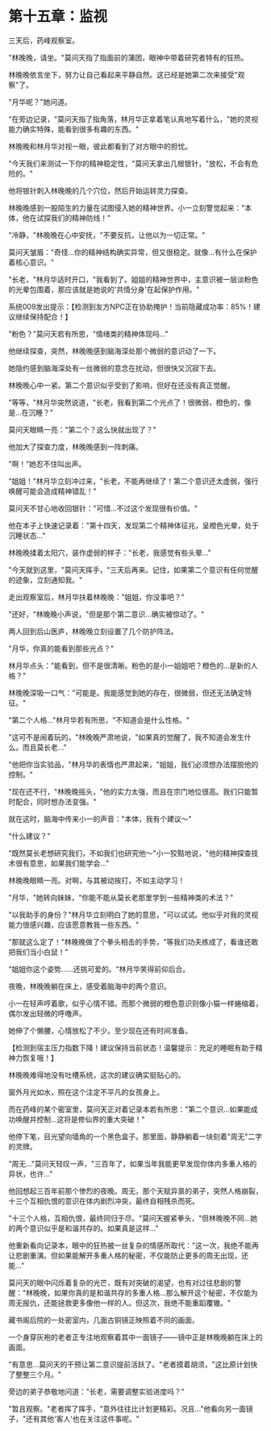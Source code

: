 # 第十五章：监视

三天后，药峰观察室。

"林晚晚，请坐。"莫问天指了指面前的蒲团，眼神中带着研究者特有的狂热。

林晚晚依言坐下，努力让自己看起来平静自然。这已经是她第二次来接受"观察"了。

"月华呢？"她问道。

"在旁边记录，"莫问天指了指角落，林月华正拿着笔认真地写着什么，"她的灵视能力确实特殊，能看到很多有趣的东西。"

林晚晚和林月华对视一眼，彼此都看到了对方眼中的担忧。

"今天我们来测试一下你的精神稳定性，"莫问天拿出几根银针，"放松，不会有危险的。"

他将银针刺入林晚晚的几个穴位，然后开始运转灵力探查。

林晚晚感到一股陌生的力量在试图侵入她的精神世界。小一立刻警觉起来："本体，他在试探我们的精神防线！"

"冷静，"林晚晚在心中安抚，"不要反抗，让他以为一切正常。"

莫问天皱眉："奇怪...你的精神结构确实异常，但又很稳定。就像...有什么在保护着核心意识。"

"长老，"林月华适时开口，"我看到了。姐姐的精神世界中，主意识被一层淡粉色的光晕包围着，那应该就是她说的'共情分身'在起保护作用。"

系统009发出提示：【检测到友方NPC正在协助掩护！当前隐藏成功率：85%！建议继续保持配合！】

"粉色？"莫问天若有所思，"情绪类的精神体现吗..."

他继续探查，突然，林晚晚感到脑海深处那个微弱的意识动了一下。

她隐约感到脑海深处有一丝微弱的意念在扰动，但很快又沉寂下去。

林晚晚心中一紧。第二个意识似乎受到了影响，但好在还没有真正觉醒。

"等等，"林月华突然说道，"长老，我看到第二个光点了！很微弱，橙色的，像是...在沉睡？"

莫问天眼睛一亮："第二个？这么快就出现了？"

他加大了探查力度，林晚晚感到一阵刺痛。

"啊！"她忍不住叫出声。

"姐姐！"林月华立刻冲过来，"长老，不能再继续了！第二个意识还太虚弱，强行唤醒可能会造成精神错乱！"

莫问天不甘心地收回银针："可惜...不过这个发现很有价值。"

他在本子上快速记录着："第十四天，发现第二个精神体征兆，呈橙色光晕，处于沉睡状态..."

林晚晚揉着太阳穴，装作虚弱的样子："长老，我感觉有些头晕..."

"今天就到这里，"莫问天挥手，"三天后再来。记住，如果第二个意识有任何觉醒的迹象，立刻通知我。"

走出观察室后，林月华扶着林晚晚："姐姐，你没事吧？"

"还好，"林晚晚小声说，"但是那个第二意识...确实被惊动了。"

两人回到后山医庐，林晚晚立刻设置了几个防护阵法。

"月华，你真的能看到那些光点？"

林月华点头："能看到，但不是很清晰。粉色的是小一姐姐吧？橙色的...是新的人格？"

林晚晚深吸一口气："可能是。我能感觉到她的存在，很微弱，但还无法确定特征。"

"第二个人格..."林月华若有所思，"不知道会是什么性格。"

"这可不是闹着玩的，"林晚晚严肃地说，"如果真的觉醒了，我不知道会发生什么。而且莫长老..."

"他把你当实验品，"林月华的表情也严肃起来，"姐姐，我们必须想办法摆脱他的控制。"

"现在还不行，"林晚晚摇头，"他的实力太强，而且在宗门地位很高。我们只能暂时配合，同时想办法变强。"

就在这时，脑海中传来小一的声音："本体，我有个建议～"

"什么建议？"

"既然莫长老想研究我们，不如我们也研究他～"小一狡黠地说，"他的精神探查技术很有意思，如果我们能学会..."

林晚晚眼睛一亮。对啊，与其被动挨打，不如主动学习！

"月华，"她转向妹妹，"你能不能从莫长老那里学到一些精神类的术法？"

"以我助手的身份？"林月华立刻明白了她的意思，"可以试试。他似乎对我的灵视能力很感兴趣，应该愿意教我一些东西。"

"那就这么定了！"林晚晚做了个拳头相击的手势，"等我们功夫练成了，看谁还敢把我们当小白鼠！"

"姐姐你这个姿势……还挑可爱的。"林月华笑得前仰后合。

夜晚，林晚晚躺在床上，感受着脑海中的两个意识。

小一在轻声哼着歌，似乎心情不错。而那个微弱的橙色意识则像小猫一样蜷缩着，偶尔发出轻微的呼噜声。

她伸了个懒腰，心情放松了不少。至少现在还有时间准备。

【检测到宿主压力指数下降！建议保持当前状态！温馨提示：充足的睡眠有助于精神力恢复哦！】

林晚晚难得地没有吐槽系统，这次的建议确实挺贴心的。

窗外月光如水，照在这个注定不平凡的女孩身上。

而在药峰的某个密室里，莫问天正对着记录本若有所思："第二个意识...如果能成功唤醒并控制...这将是修仙界的重大突破！"

他停下笔，目光望向墙角的一个黑色盒子。那里面，静静躺着一块刻着"周无"二字的灵牌。

"周无..."莫问天轻叹一声，"三百年了，如果当年我能更早发现你体内多重人格的异状，也许..."

他回想起三百年前那个惨烈的夜晚。周无，那个天赋异禀的弟子，突然人格崩裂，十三个互相仇恨的意识在体内剧烈冲突，最终自相残杀而死。

"十三个人格，互相仇恨，最终同归于尽。"莫问天握紧拳头，"但林晚晚不同...她的两个意识似乎是和谐共存的。如果真是这样..."

他重新看向记录本，眼中的狂热被一丝复杂的情感所取代："这一次，我绝不能再让悲剧重演。但如果能解开多重人格的秘密，不仅能防止更多的周无出现，还能..."

莫问天的眼中闪烁着复杂的光芒，既有对突破的渴望，也有对过往悲剧的警醒："林晚晚，如果你真的是和谐共存的多重人格...那么解开这个秘密，不仅能为周无报仇，还能拯救更多像他一样的人。但这次，我绝不能重蹈覆辙。"

藏书阁后院的一处密室内，几面古铜镜正映照着不同的画面。

一个身穿灰袍的老者正专注地观察着其中一面镜子——镜中正是林晚晚躺在床上的画面。

"有意思...莫问天的干预让第二意识提前活跃了。"老者摸着胡须，"这比原计划快了整整三个月。"

旁边的弟子恭敬地问道："长老，需要调整实验进度吗？"

"暂且观察。"老者挥了挥手，"意外往往比计划更精彩。况且..."他看向另一面镜子，"还有其他'客人'也在关注这件事呢。"